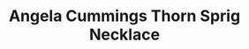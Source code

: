 ---
title: Angela Cummings Thorn Sprig Necklace
description: |
  This lovely arrangement of 36 Akoya Pearls recalls a circlet crown with golden, sculpted tendrils - a collar necklace that frames the face with luminous warmth.
specs: |
  8.75 - 6mm Akoya Cultured Pearls, set in 18K Yellow Gold.
images:
  - angela-cummings-for-assael-thorn-sprig-necklace.png
category: Angela Cummings
order: 3
tags:
  - necklaces
---